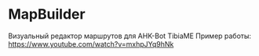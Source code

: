 # MapBuilder
Визуальный редактор маршрутов для AHK-Bot TibiaME
Пример работы: https://www.youtube.com/watch?v=mxhpJYq9hNk
